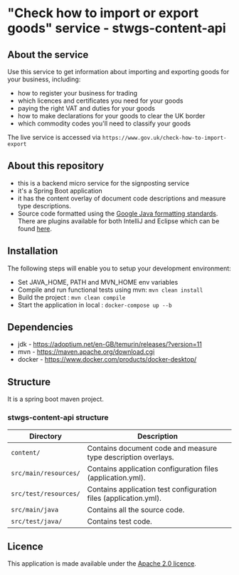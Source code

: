# "Check how to import or export goods" service - stwgs-content-api

## About the service

Use this service to get information about importing and exporting goods for your business, including:

- how to register your business for trading
- which licences and certificates you need for your goods
- paying the right VAT and duties for your goods
- how to make declarations for your goods to clear the UK border
- which commodity codes you'll need to classify your goods

The live service is accessed via ```https://www.gov.uk/check-how-to-import-export```

## About this repository
- this is a backend micro service for the signposting service
- it's a Spring Boot application
- it has the content overlay of document code descriptions and measure type descriptions.
- Source code formatted using the [Google Java formatting standards](https://google.github.io/styleguide/javaguide.html). There are plugins available for both IntelliJ and Eclipse which can be found [here](https://github.com/google/google-java-format).

## Installation

The following steps will enable you to setup your development environment:

* Set JAVA_HOME, PATH and MVN_HOME env variables
* Compile and run functional tests using mvn: ```mvn clean install```
* Build the project : ```mvn clean compile```
* Start the application in local : ```docker-compose up --b```

## Dependencies

* jdk - https://adoptium.net/en-GB/temurin/releases/?version=11
* mvn - https://maven.apache.org/download.cgi
* docker - https://www.docker.com/products/docker-desktop/

## Structure
It is a spring boot maven project.

### stwgs-content-api structure

| Directory                  | Description                                                      |
|----------------------------|------------------------------------------------------------------|
| `content/`                 | Contains document code and measure type description overlays.    |
| `src/main/resources/`      | Contains application configuration files (application.yml).      |
| `src/test/resources/`      | Contains application test configuration files (application.yml). |
| `src/main/java`            | Contains all the source code.                                    |
| `src/test/java/`           | Contains test code.                                              |

## Licence

This application is made available under the [Apache 2.0 licence](/LICENSE).
